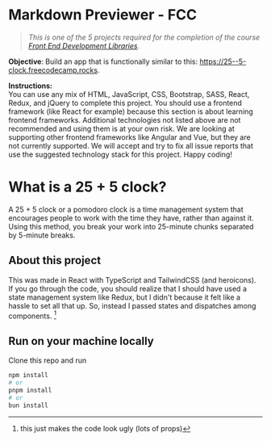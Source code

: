 # Markdown Previewer - FCC

> *This is one of the 5 projects required for the completion of the course [Front End Development Libraries](https://www.freecodecamp.org/learn/front-end-development-libraries).*

**Objective**: Build an app that is functionally similar to this: https://25--5-clock.freecodecamp.rocks.

**Instructions:**\
You can use any mix of HTML, JavaScript, CSS, Bootstrap, SASS, React, Redux, and jQuery to complete this project. You should use a frontend framework (like React for example) because this section is about learning frontend frameworks. Additional technologies not listed above are not recommended and using them is at your own risk. We are looking at supporting other frontend frameworks like Angular and Vue, but they are not currently supported. We will accept and try to fix all issue reports that use the suggested technology stack for this project. Happy coding!

# What is a 25 + 5 clock?

A 25 + 5 clock or a pomodoro clock is a time management system that encourages people to work with the time they have, rather than against it. Using this method, you break your work into 25-minute chunks separated by 5-minute breaks.

## About this project

This was made in React with TypeScript and TailwindCSS (and heroicons). If you go through the code, you should realize that I should have used a state management system like Redux, but I didn't because it felt like a hassle to set all that up. So, instead I passed states and dispatches among components. [^1]

[^1]: this just makes the code look ugly (lots of props)

## Run on your machine locally

Clone this repo and run

```bash
npm install
# or
pnpm install
# or 
bun install
```